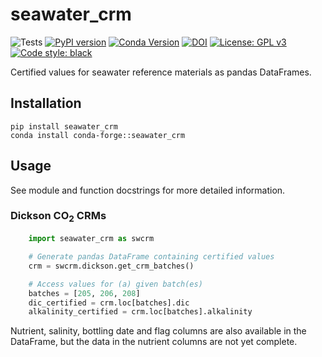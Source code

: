 # seawater_crm

![Tests](https://github.com/mvdh7/seawater_crm/workflows/Tests/badge.svg)
[![PyPI version](https://img.shields.io/pypi/v/seawater_crm.svg?style=popout)](https://pypi.org/project/seawater_crm/)
[![Conda Version](https://img.shields.io/conda/vn/conda-forge/seawater_crm.svg)](https://anaconda.org/conda-forge/seawater_crm)
[![DOI](https://img.shields.io/badge/DOI-10.5281%2Fzenodo.13843350-informational)](https://doi.org/10.5281/zenodo.13843350)
[![License: GPL v3](https://img.shields.io/badge/License-GPLv3-blue.svg)](https://www.gnu.org/licenses/gpl-3.0)
[![Code style: black](https://img.shields.io/badge/code%20style-black-000000.svg)](https://github.com/psf/black)

Certified values for seawater reference materials as pandas DataFrames.

## Installation

    pip install seawater_crm
    conda install conda-forge::seawater_crm

## Usage

See module and function docstrings for more detailed information.

### Dickson CO<sub>2</sub> CRMs

```python
    import seawater_crm as swcrm

    # Generate pandas DataFrame containing certified values
    crm = swcrm.dickson.get_crm_batches()

    # Access values for (a) given batch(es)
    batches = [205, 206, 208]
    dic_certified = crm.loc[batches].dic
    alkalinity_certified = crm.loc[batches].alkalinity
```

Nutrient, salinity, bottling date and flag columns are also available in the DataFrame, but the data in the nutrient columns are not yet complete.
